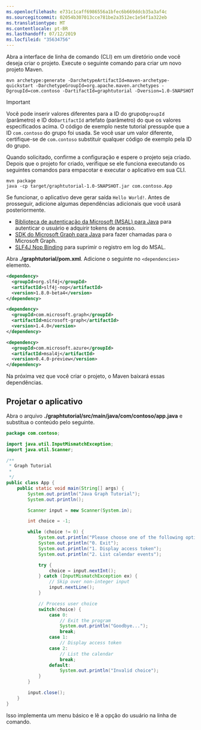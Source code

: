 ```yaml
---
ms.openlocfilehash: e731c1caff6986556a1bfec6b669ddcb35a3af4c
ms.sourcegitcommit: 02054b307013cce781be2a3512ec1e54f1a322eb
ms.translationtype: MT
ms.contentlocale: pt-BR
ms.lasthandoff: 07/12/2019
ms.locfileid: "35634756"
---
```

<!-- markdownlint-disable MD002 MD041 -->

Abra a interface de linha de comando (CLI) em um diretório onde você deseja criar o projeto. Execute o seguinte comando para criar um novo projeto Maven.

```Shell
mvn archetype:generate -DarchetypeArtifactId=maven-archetype-quickstart -DarchetypeGroupId=org.apache.maven.archetypes -DgroupId=com.contoso -DartifactId=graphtutorial -Dversion=1.0-SNAPSHOT
```

> [!IMPORTANT]
> Você pode inserir valores diferentes para a ID do grupo`DgroupId` (parâmetro) e ID do`DartifactId` artefato (parâmetro) do que os valores especificados acima. O código de exemplo neste tutorial pressupõe que a ID `com.contoso` do grupo foi usada. Se você usar um valor diferente, certifique-se de `com.contoso` substituir qualquer código de exemplo pela ID do grupo.

Quando solicitado, confirme a configuração e espere o projeto seja criado. Depois que o projeto for criado, verifique se ele funciona executando os seguintes comandos para empacotar e executar o aplicativo em sua CLI.

```Shell
mvn package
java -cp target/graphtutorial-1.0-SNAPSHOT.jar com.contoso.App
```

Se funcionar, o aplicativo deve gerar saída `Hello World!`. Antes de prosseguir, adicione algumas dependências adicionais que você usará posteriormente.

- [Biblioteca de autenticação da Microsoft (MSAL) para Java](https://github.com/AzureAD/microsoft-authentication-library-for-java) para autenticar o usuário e adquirir tokens de acesso.
- [SDK do Microsoft Graph para Java](https://github.com/microsoftgraph/msgraph-sdk-java) para fazer chamadas para o Microsoft Graph.
- [SLF4J Nop Binding](https://mvnrepository.com/artifact/org.slf4j/slf4j-nop) para suprimir o registro em log do MSAL.

Abra **./graphtutorial/pom.xml**. Adicione o seguinte no `<dependencies>` elemento.

```xml
<dependency>
  <groupId>org.slf4j</groupId>
  <artifactId>slf4j-nop</artifactId>
  <version>1.8.0-beta4</version>
</dependency>

<dependency>
  <groupId>com.microsoft.graph</groupId>
  <artifactId>microsoft-graph</artifactId>
  <version>1.4.0</version>
</dependency>

<dependency>
  <groupId>com.microsoft.azure</groupId>
  <artifactId>msal4j</artifactId>
  <version>0.4.0-preview</version>
</dependency>
```

Na próxima vez que você criar o projeto, o Maven baixará essas dependências.

## <a name="design-the-app"></a>Projetar o aplicativo

Abra o arquivo **./graphtutorial/src/main/java/com/contoso/app.java** e substitua o conteúdo pelo seguinte.

```java
package com.contoso;

import java.util.InputMismatchException;
import java.util.Scanner;

/**
 * Graph Tutorial
 *
 */
public class App {
    public static void main(String[] args) {
        System.out.println("Java Graph Tutorial");
        System.out.println();

        Scanner input = new Scanner(System.in);

        int choice = -1;

        while (choice != 0) {
            System.out.println("Please choose one of the following options:");
            System.out.println("0. Exit");
            System.out.println("1. Display access token");
            System.out.println("2. List calendar events");

            try {
                choice = input.nextInt();
            } catch (InputMismatchException ex) {
                // Skip over non-integer input
                input.nextLine();
            }

            // Process user choice
            switch(choice) {
                case 0:
                    // Exit the program
                    System.out.println("Goodbye...");
                    break;
                case 1:
                    // Display access token
                case 2:
                    // List the calendar
                    break;
                default:
                    System.out.println("Invalid choice");
            }
        }

        input.close();
    }
}
```

Isso implementa um menu básico e lê a opção do usuário na linha de comando.
